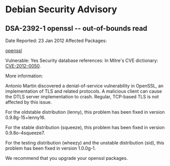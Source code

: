 
Debian Security Advisory
========================


DSA-2392-1 openssl -- out-of-bounds read
----------------------------------------



Date Reported:
23 Jan 2012
Affected Packages:

[openssl](https://packages.debian.org/src:openssl)

Vulnerable:
Yes
Security database references:
In Mitre's CVE dictionary: [CVE-2012-0050](https://security-tracker.debian.org/tracker/CVE-2012-0050).  

More information:

Antonio Martin discovered a denial-of-service vulnerability in
OpenSSL, an implementation of TLS and related protocols. A malicious
client can cause the DTLS server implementation to crash. Regular,
TCP-based TLS is not affected by this issue.


For the oldstable distribution (lenny), this problem has been fixed in
version 0.9.8g-15+lenny16.


For the stable distribution (squeeze), this problem has been fixed in
version 0.9.8o-4squeeze7.


For the testing distribution (wheezy) and the unstable distribution
(sid), this problem has been fixed in version 1.0.0g-1.


We recommend that you upgrade your openssl packages.





